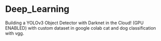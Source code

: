 # Deep_Learning
Building a YOLOv3 Object Detector with Darknet in the Cloud! (GPU ENABLED) with custom dataset in google colab
cat and dog classification with vgg.
